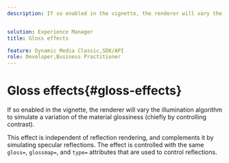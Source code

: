 ```yaml
---
description: If so enabled in the vignette, the renderer will vary the illumination algorithm to simulate a variation of the material glossiness (chiefly by controlling contrast).


solution: Experience Manager
title: Gloss effects

feature: Dynamic Media Classic,SDK/API
role: Developer,Business Practitioner
---
```


# Gloss effects{#gloss-effects}

If so enabled in the vignette, the renderer will vary the illumination algorithm to simulate a variation of the material glossiness (chiefly by controlling contrast).

This effect is independent of reflection rendering, and complements it by simulating specular reflections. The effect is controlled with the same `gloss=`, `glossmap=`, and `type=` attributes that are used to control reflections. 
